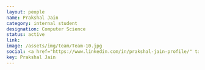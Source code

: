 ```yaml
---
layout: people
name: Prakshal Jain
category: internal student
designation: Computer Science
status: active
link: 
image: /assets/img/team/Team-10.jpg
social: <a href="https://www.linkedin.com/in/prakshal-jain-profile/" target="_blank"><i class="icofont-linkedin"></i></a><a href="mailto:prakshal@buffalo.edu" target="_blank"><i class="icofont-email"></i></a>
key: Prakshal Jain
---
```


